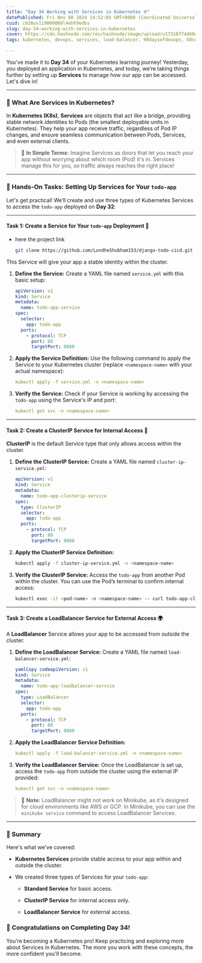 ```yaml
---
title: "Day 34 Working with Services in Kubernetes 🌐"
datePublished: Fri Nov 08 2024 14:52:03 GMT+0000 (Coordinated Universal Time)
cuid: cm38uv1i9000008l4ehh9edbs
slug: day-34-working-with-services-in-kubernetes
cover: https://cdn.hashnode.com/res/hashnode/image/upload/v1731077446047/b8447e51-3768-43d7-9b1a-1b09cc362fac.png
tags: kubernetes, devops, services, load-balancer, 90daysofdevops, k8scluster, tws

---
```


You've made it to **Day 34** of your Kubernetes learning journey! Yesterday, you deployed an application in Kubernetes, and today, we’re taking things further by setting up **Services** to manage how our app can be accessed. Let's dive in!

---

### 🌟 What Are Services in Kubernetes?

In **Kubernetes (K8s)**, **Services** are objects that act like a bridge, providing stable network identities to Pods (the smallest deployable units in Kubernetes). They help your app receive traffic, regardless of Pod IP changes, and ensure seamless communication between Pods, Services, and even external clients.

> 🧠 **In Simple Terms:** Imagine Services as doors that let you reach your app without worrying about which room (Pod) it's in. Services manage this for you, so traffic always reaches the right place!

---

### 🔧 Hands-On Tasks: Setting Up Services for Your `todo-app`

Let's get practical! We’ll create and use three types of Kubernetes Services to access the `todo-app` deployed on **Day 32**:

---

#### Task 1: Create a Service for Your `todo-app` Deployment 🚪

* here the project link
    
    ```bash
    git clone https://github.com/LondheShubham153/django-todo-cicd.git
    ```
    

This Service will give your app a stable identity within the cluster.

1. **Define the Service:** Create a YAML file named `service.yml` with this basic setup:
    
    ```yaml
    apiVersion: v1
    kind: Service
    metadata:
      name: todo-app-service
    spec:
      selector:
        app: todo-app
      ports:
        - protocol: TCP
          port: 80
          targetPort: 8080
    ```
    
2. **Apply the Service Definition:** Use the following command to apply the Service to your Kubernetes cluster (replace `<namespace-name>` with your actual namespace):
    
    ```yaml
    kubectl apply -f service.yml -n <namespace-name>
    ```
    
3. **Verify the Service:** Check if your Service is working by accessing the `todo-app` using the Service's IP and port:
    
    ```yaml
    kubectl get svc -n <namespace-name>
    ```
    

---

#### Task 2: Create a ClusterIP Service for Internal Access 🔄

**ClusterIP** is the default Service type that only allows access within the cluster.

1. **Define the ClusterIP Service:** Create a YAML file named `cluster-ip-service.yml`:
    
    ```yaml
    apiVersion: v1
    kind: Service
    metadata:
      name: todo-app-clusterip-service
    spec:
      type: ClusterIP
      selector:
        app: todo-app
      ports:
        - protocol: TCP
          port: 80
          targetPort: 8080
    ```
    
2. **Apply the ClusterIP Service Definition:**
    
    ```bash
    kubectl apply -f cluster-ip-service.yml -n <namespace-name>
    ```
    
3. **Verify the ClusterIP Service:** Access the `todo-app` from another Pod within the cluster. You can use the Pod’s terminal to confirm internal access:
    
    ```bash
    kubectl exec -it <pod-name> -n <namespace-name> -- curl todo-app-clusterip-service
    ```
    

---

#### Task 3: Create a LoadBalancer Service for External Access 🌍

A **LoadBalancer** Service allows your app to be accessed from outside the cluster.

1. **Define the LoadBalancer Service:** Create a YAML file named `load-balancer-service.yml`:
    
    ```yaml
    yamlCopy codeapiVersion: v1
    kind: Service
    metadata:
      name: todo-app-loadbalancer-service
    spec:
      type: LoadBalancer
      selector:
        app: todo-app
      ports:
        - protocol: TCP
          port: 80
          targetPort: 8080
    ```
    
2. **Apply the LoadBalancer Service Definition:**
    
    ```yaml
    kubectl apply -f load-balancer-service.yml -n <namespace-name>
    ```
    
3. **Verify the LoadBalancer Service:** Once the LoadBalancer is set up, access the `todo-app` from outside the cluster using the external IP provided:
    
    ```yaml
    kubectl get svc -n <namespace-name>
    ```
    

> 🚀 **Note:** LoadBalancer might not work on Minikube, as it's designed for cloud environments like AWS or GCP. In Minikube, you can use the `minikube service` command to access LoadBalancer Services.

---

### 📝 Summary

Here's what we've covered:

* **Kubernetes Services** provide stable access to your app within and outside the cluster.
    
* We created three types of Services for your `todo-app`:
    
    * **Standard Service** for basic access.
        
    * **ClusterIP Service** for internal access only.
        
    * **LoadBalancer Service** for external access.
        

### 👏 Congratulations on Completing Day 34!

You’re becoming a Kubernetes pro! Keep practicing and exploring more about Services in Kubernetes. The more you work with these concepts, the more confident you'll become.